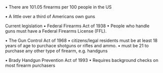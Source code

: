 • There are 101.05 firearms per 100 people in the US

• A little over a third of Americans own guns


Current legislation
• Federal Firearms Act of 1938
  • People who handle guns must have a Federal Firearms License (FFL).

• The Gun Control Act of 1968
  • citizens/legal residents must be at least 18 years of age to purchace shotguns or rifles and ammo.
  • must be 21 to purchase any other type of firearm, e.g. handguns

• Brady Handgun Prevention Act of 1993
  • Requires background checks on most firearm purchasers
  

